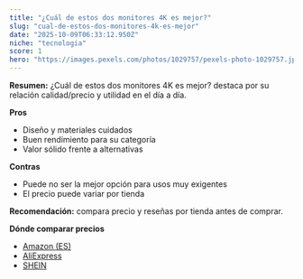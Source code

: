 ```yaml
---
title: "¿Cuál de estos dos monitores 4K es mejor?"
slug: "cual-de-estos-dos-monitores-4k-es-mejor"
date: "2025-10-09T06:33:12.950Z"
niche: "tecnologia"
score: 1
hero: "https://images.pexels.com/photos/1029757/pexels-photo-1029757.jpeg?auto=compress&cs=tinysrgb&fit=crop&h=627&w=1200&auto=compress&cs=tinysrgb&w=1200&h=675&fit=crop"
---
```


**Resumen:** ¿Cuál de estos dos monitores 4K es mejor? destaca por su relación calidad/precio y utilidad en el día a día.

**Pros**
- Diseño y materiales cuidados
- Buen rendimiento para su categoría
- Valor sólido frente a alternativas

**Contras**
- Puede no ser la mejor opción para usos muy exigentes
- El precio puede variar por tienda

**Recomendación:** compara precio y reseñas por tienda antes de comprar.

**Dónde comparar precios**
- [Amazon (ES)](https://www.amazon.es/s?k=%C2%BFCu%C3%A1l%20de%20estos%20dos%20monitores%204K%20es%20mejor%3F&tag=teknovashop25-21)
- [AliExpress](https://www.aliexpress.com/wholesale?SearchText=%C2%BFCu%C3%A1l%20de%20estos%20dos%20monitores%204K%20es%20mejor%3F)
- [SHEIN](https://www.shein.com/pdsearch/%C2%BFCu%C3%A1l%20de%20estos%20dos%20monitores%204K%20es%20mejor%3F)